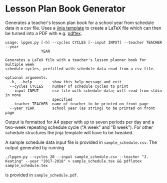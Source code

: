 # Lesson Plan Book Generator

Generates a teacher's lesson plan book for a school year from schedule data in a csv file. Uses a [jinja template](http://jinja.pocoo.org) to create a LaTeX file which can then be turned into a PDF with e.g. [pdftex](https://en.wikipedia.org/wiki/PdfTeX).

    usage: lpgen.py [-h] --cycles CYCLES [--input INPUT] --teacher TEACHER --year
                    YEAR

    Generates a LaTeX file with a teacher's lesson planner book for multiple week
    schedule cycles, prefilled with schedule data read from a csv file.

    optional arguments:
      -h, --help         show this help message and exit
      --cycles CYCLES    number of schedule cycles to print
      --input INPUT      csv file with schedule data; will read from stdin in none
                         specified
      --teacher TEACHER  name of teacher to be printed on front page
      --year YEAR        school year (as string) to be printed on front page

Output is formatted for A4 paper with up to seven periods per day and a two-week repeating schedule cycle ("A week" and "B week"). For other schedule structures the jinja template will have to be tweaked.

A sample schedule data input file is provided in `sample_schedule.csv`. The output generated by running

    ./lpgen.py --cycles 20 --input sample_schedule.csv --teacher "J. Keating" --year "2017-2018" > sample_schedule.tex && pdflatex sample_schedule.tex

is provided in `sample_schedule.pdf`.

